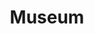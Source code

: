 ---
title: Museum
layout: about
permalink: /museum.html
# include CollectionBuilder info at bottom
credits: false
# Edit the markdown on in this file to describe your collection
# Look in _includes/feature for options to easily add features to the page
---
